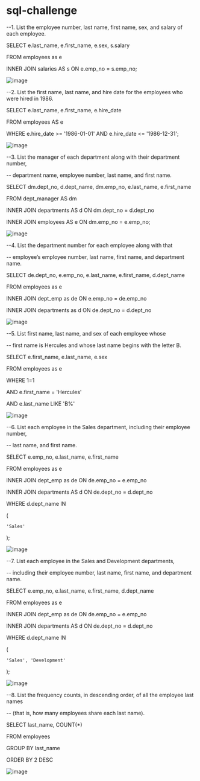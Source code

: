 # sql-challenge

--1. List the employee number, last name, first name, sex, and salary of each employee.


SELECT e.last_name, e.first_name, e.sex, s.salary


FROM employees as e


INNER JOIN salaries AS s ON e.emp_no = s.emp_no;


![image](https://github.com/ejtagaca/sql-challenge/assets/16442065/df035e09-c731-4085-8a7b-ac268be70905)


--2. List the first name, last name, and hire date for the employees who were hired in 1986.


SELECT e.last_name, e.first_name, e.hire_date


FROM employees AS e


WHERE e.hire_date >= '1986-01-01' AND e.hire_date <= '1986-12-31';


![image](https://github.com/ejtagaca/sql-challenge/assets/16442065/5ff53179-3ba9-4218-a7de-40b226334223)


--3. List the manager of each department along with their department number, 


--   department name, employee number, last name, and first name.


SELECT dm.dept_no, d.dept_name, dm.emp_no, e.last_name, e.first_name


FROM dept_manager AS dm


INNER JOIN departments AS d ON dm.dept_no = d.dept_no


INNER JOIN employees AS e ON dm.emp_no = e.emp_no;


![image](https://github.com/ejtagaca/sql-challenge/assets/16442065/340d3b3b-16da-4e55-bd00-5e6d55380d21)

--4. List the department number for each employee along with that 


--   employee’s employee number, last name, first name, and department name.


SELECT de.dept_no, e.emp_no, e.last_name, e.first_name, d.dept_name


FROM employees as e


INNER JOIN dept_emp as de ON e.emp_no = de.emp_no


INNER JOIN departments as d ON de.dept_no = d.dept_no


![image](https://github.com/ejtagaca/sql-challenge/assets/16442065/d9c50f28-ce44-4250-9545-f7235f4f914c)


--5. List first name, last name, and sex of each employee whose 


--   first name is Hercules and whose last name begins with the letter B.


SELECT e.first_name, e.last_name, e.sex


FROM employees as e


WHERE 1=1


AND e.first_name = 'Hercules'


AND e.last_name LIKE 'B%'


![image](https://github.com/ejtagaca/sql-challenge/assets/16442065/41fe7de1-4efb-47ca-8d5d-63bd443f47df)


--6. List each employee in the Sales department, including their employee number, 


--   last name, and first name.


SELECT e.emp_no, e.last_name, e.first_name


FROM employees as e


INNER JOIN dept_emp as de ON de.emp_no = e.emp_no


INNER JOIN departments AS d ON de.dept_no = d.dept_no


WHERE d.dept_name IN 


(


	'Sales'

 
);


![image](https://github.com/ejtagaca/sql-challenge/assets/16442065/1b667ca8-b3d7-407c-8b64-f639d8719a21)


--7. List each employee in the Sales and Development departments, 


--   including their employee number, last name, first name, and department name.


SELECT e.emp_no, e.last_name, e.first_name, d.dept_name


FROM employees as e


INNER JOIN dept_emp as de ON de.emp_no = e.emp_no


INNER JOIN departments AS d ON de.dept_no = d.dept_no


WHERE d.dept_name IN 


(


	'Sales', 'Development'

 
);


![image](https://github.com/ejtagaca/sql-challenge/assets/16442065/7b3899c4-642b-401e-8854-e0db30a99a52)


--8. List the frequency counts, in descending order, of all the employee last names


--   (that is, how many employees share each last name).


SELECT last_name, COUNT(*)


FROM employees


GROUP BY last_name


ORDER BY 2 DESC 


![image](https://github.com/ejtagaca/sql-challenge/assets/16442065/01f3bc56-413a-429c-b6e9-41d7d22fc0df)



